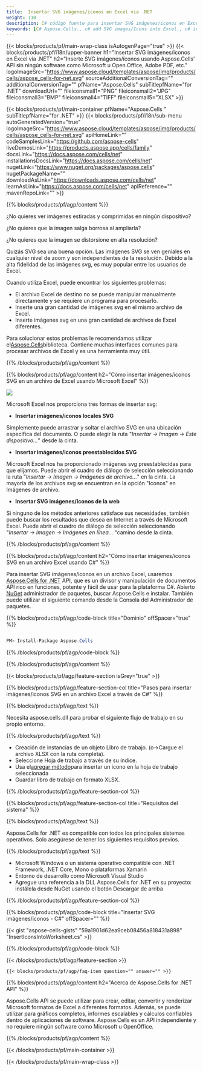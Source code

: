 ```yaml
---
title:  Insertar SVG imágenes/iconos en Excel via .NET
weight: 110
description: C# código fuente para insertar SVG imágenes/iconos en Excel en .NET Framework, .NET Core, Mono o plataformas Xamarin.
keywords: [C# Aspose.Cells., c# add SVG images/Icons into Excel., c# insert SVG images/Icons into Excel., c# create SVG images/Icons in Excel]
---
```

{{< blocks/products/pf/main-wrap-class isAutogenPage="true" >}}
{{< blocks/products/pf/i18n/upper-banner h1="Insertar SVG imágenes/iconos en Excel via .NET" h2="Inserte SVG imágenes/íconos usando Aspose.Cells\' API sin ningún software como Microsoft u Open Office, Adobe PDF, etc." logoImageSrc="https://www.aspose.cloud/templates/aspose/img/products/cells/aspose_cells-for-net.svg" sourceAdditionalConversionTag="" additionalConversionTag="" pfName="Aspose.Cells" subTitlepfName="for .NET" downloadUrl="" fileiconsmall1="PNG" fileiconsmall2="JPG" fileiconsmall3="BMP" fileiconsmall4="TIFF" fileiconsmall5="XLSX" >}}

{{< blocks/products/pf/main-container pfName="Aspose.Cells " subTitlepfName="for .NET" >}}
{{< blocks/products/pf/i18n/sub-menu autoGeneratedVersion="true" logoImageSrc="https://www.aspose.cloud/templates/aspose/img/products/cells/aspose_cells-for-net.svg" apiHomeLink="" codeSamplesLink="https://github.com/aspose-cells" liveDemosLink="https://products.aspose.app/cells/family" docsLink="https://docs.aspose.com/cells/net" installationsDocsLink="https://docs.aspose.com/cells/net" nugetLink="https://www.nuget.org/packages/aspose.cells" nugetPackageName="" downloadAsLink="https://downloads.aspose.com/cells/net" learnAsLink="https://docs.aspose.com/cells/net" apiReference="" mavenRepoLink="" >}}

{{% blocks/products/pf/agp/content %}}

¿No quieres ver imágenes estiradas y comprimidas en ningún dispositivo?

¿No quieres que la imagen salga borrosa al ampliarla?

¿No quieres que la imagen se distorsione en alta resolución?

Quizás SVG sea una buena opción. Las imágenes SVG se ven geniales en cualquier nivel de zoom y son independientes de la resolución. Debido a la alta fidelidad de las imágenes svg, es muy popular entre los usuarios de Excel.

Cuando utiliza Excel, puede encontrar los siguientes problemas:

+ El archivo Excel de destino no se puede manipular manualmente directamente y se requiere un programa para procesarlo.
+ Inserte una gran cantidad de imágenes svg en el mismo archivo de Excel.
+ Inserte imágenes svg en una gran cantidad de archivos de Excel diferentes.

 Para solucionar estos problemas le recomendamos utilizar el[Aspose.Cells](https://products.aspose.com/cells/)biblioteca. Contiene muchas interfaces comunes para procesar archivos de Excel y es una herramienta muy útil.

{{% /blocks/products/pf/agp/content %}}

{{% blocks/products/pf/agp/content h2="Cómo insertar imágenes/iconos SVG en un archivo de Excel usando Microsoft Excel" %}}

![](/cells/es/net/icons/insert-icons-to-excel/sample.png)

Microsoft Excel nos proporciona tres formas de insertar svg:

+  **Insertar imágenes/iconos locales SVG**

Simplemente puede arrastrar y soltar el archivo SVG en una ubicación específica del documento. O puede elegir la ruta "*Insertar -> Imagen -> Este dispositivo...*" desde la cinta.

+  **Insertar imágenes/iconos preestablecidos SVG**

Microsoft Excel nos ha proporcionado imágenes svg preestablecidas para que elijamos. Puede abrir el cuadro de diálogo de selección seleccionando la ruta "*Insertar -> Imagen -> Imágenes de archivo...*" en la cinta. La mayoría de los archivos svg se encuentran en la opción "Iconos" en Imágenes de archivo.

+  **Insertar SVG imágenes/Iconos de la web**

Si ninguno de los métodos anteriores satisface sus necesidades, también puede buscar los resultados que desea en Internet a través de Microsoft Excel. Puede abrir el cuadro de diálogo de selección seleccionando "*Insertar -> Imagen -> Imágenes en línea...* "camino desde la cinta.

{{% /blocks/products/pf/agp/content %}}

{{% blocks/products/pf/agp/content h2="Cómo insertar imágenes/iconos SVG en un archivo Excel usando C#" %}}

 Para insertar SVG imágenes/iconos en un archivo Excel, usaremos
 [Aspose.Cells for .NET](https://products.aspose.com/cells/net) 
 API, que es un divisor y manipulación de documentos API rico en funciones, potente y fácil de usar para la plataforma C#. Abierto
 [NuGet](https://www.nuget.org/packages/aspose.cells) 
 administrador de paquetes, buscar
 Aspose.Cells 
 e instalar. También puede utilizar el siguiente comando desde la Consola del Administrador de paquetes.

{{% blocks/products/pf/agp/code-block title="Dominio" offSpacer="true" %}}

```cs

PM> Install-Package Aspose.Cells

```

{{% /blocks/products/pf/agp/code-block %}}

{{% /blocks/products/pf/agp/content %}}

{{< blocks/products/pf/agp/feature-section isGrey="true" >}}

{{% blocks/products/pf/agp/feature-section-col title="Pasos para insertar imágenes/iconos SVG en un archivo Excel a través de C#" %}}

{{% blocks/products/pf/agp/text %}}

Necesita aspose.cells.dll para probar el siguiente flujo de trabajo en su propio entorno.

{{% /blocks/products/pf/agp/text %}}

+ Creación de instancias de un objeto Libro de trabajo. (o->Cargue el archivo XLSX con la ruta completa).
+ Seleccione Hoja de trabajo a través de su índice.
 + Usa el[agregar método](https://reference.aspose.com/cells/net/aspose.cells.drawing/shapecollection/methods/addicons)para insertar un icono en la hoja de trabajo seleccionada
+ Guardar libro de trabajo en formato XLSX.

{{% /blocks/products/pf/agp/feature-section-col %}}

{{% blocks/products/pf/agp/feature-section-col title="Requisitos del sistema" %}}

{{% blocks/products/pf/agp/text %}}

 Aspose.Cells for .NET es compatible con todos los principales sistemas operativos. Solo asegúrese de tener los siguientes requisitos previos.

{{% /blocks/products/pf/agp/text %}}

-  Microsoft Windows o un sistema operativo compatible con .NET Framework, .NET Core, Mono o plataformas Xamarin
-  Entorno de desarrollo como Microsoft Visual Studio
-  Agregue una referencia a la DLL Aspose.Cells for .NET en su proyecto: instálela desde NuGet usando el botón Descargar de arriba

{{% /blocks/products/pf/agp/feature-section-col %}}

{{% blocks/products/pf/agp/code-block title="Insertar SVG imágenes/iconos - C#" offSpacer="" %}}

{{< gist "aspose-cells-gists" "59a1901d62ea9ceb08456a818431a898" "InsertIconsIntoWorksheet.cs" >}}

{{% /blocks/products/pf/agp/code-block %}}

{{< /blocks/products/pf/agp/feature-section >}}

    {{< blocks/products/pf/agp/faq-item question="" answer="" >}}
 

<!-- aboutfile Starts -->

{{% blocks/products/pf/agp/content h2="Acerca de Aspose.Cells for .NET API" %}}

Aspose.Cells API se puede utilizar para crear, editar, convertir y renderizar Microsoft formatos de Excel a diferentes formatos. Además, se puede utilizar para gráficos completos, informes escalables y cálculos confiables dentro de aplicaciones de software. Aspose.Cells es un API independiente y no requiere ningún software como Microsoft u OpenOffice.

{{% /blocks/products/pf/agp/content %}}



<!-- aboutfile Ends -->
<!--
{{< blocks/products/pf/agp/other-supported-section title="Other Supported Splitting Formats" subTitle="Using C#, One can also split large file into chunks of many other file formats including." >}}

{{< blocks/products/pf/agp/other-supported-section-item href="https://products.aspose.com/cells/net/splitter/ods/" name="ODS" description="OpenDocument Spreadsheet File" >}}
{{< blocks/products/pf/agp/other-supported-section-item href="https://products.aspose.com/cells/net/splitter/xls/" name="XLS" description="Excel Binary Format" >}}
{{< blocks/products/pf/agp/other-supported-section-item href="https://products.aspose.com/cells/net/splitter/xlsb/" name="XLSB" description="Binary Excel Workbook File" >}}
{{< blocks/products/pf/agp/other-supported-section-item href="https://products.aspose.com/cells/net/splitter/xlsm/" name="XLSM" description="Spreadsheet File" >}}

{{< /blocks/products/pf/agp/other-supported-section >}}

-->

{{< /blocks/products/pf/main-container >}}
    
{{< /blocks/products/pf/main-wrap-class >}}

